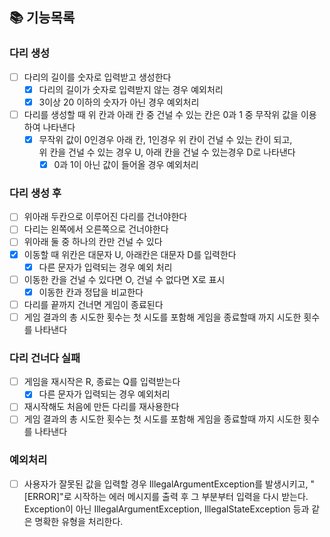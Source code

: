 ## 📚 기능목록

### 다리 생성
- [ ] 다리의 길이를 숫자로 입력받고 생성한다
  - [x] 다리의 길이가 숫자로 입력받지 않는 경우 예외처리
  - [x] 3이상 20 이하의 숫자가 아닌 경우 예외처리
- [ ] 다리를 생성할 때 위 칸과 아래 칸 중 건널 수 있는 칸은 0과 1 중 무작위 값을 이용하여 나타낸다
  - [x] 무작위 값이 0인경우 아래 칸, 1인경우 위 칸이 건널 수 있는 칸이 되고,
        <br> 위 칸을 건널 수 있는 경우 U, 아래 칸을 건널 수 있는경우 D로 나타낸다
    - [x] 0과 1이 아닌 값이 들어올 경우 예외처리

### 다리 생성 후
- [ ] 위아래 두칸으로 이루어진 다리를 건너야한다
- [ ] 다리는 왼쪽에서 오른쪽으로 건너야한다
- [ ] 위아래 둘 중 하나의 칸만 건널 수 있다
- [x] 이동할 때 위칸은 대문자 U, 아래칸은 대문자 D를 입력한다
  - [x] 다른 문자가 입력되는 경우 예외 처리
- [ ] 이동한 칸을 건널 수 있다면 O, 건널 수 없다면 X로 표시
  - [x] 이동한 칸과 정답을 비교한다
- [ ] 다리를 끝까지 건너면 게임이 종료된다
- [ ] 게임 결과의 총 시도한 횟수는 첫 시도를 포함해 게임을 종료할때 까지 시도한 횟수를 나타낸다

### 다리 건너다 실패
- [ ] 게임을 재시작은 R, 종료는 Q를 입력받는다
  - [x] 다른 문자가 입력되는 경우 예외처리
- [ ] 재시작해도 처음에 만든 다리를 재사용한다
- [ ] 게임 결과의 총 시도한 횟수는 첫 시도를 포함해 게임을 종료할때 까지 시도한 횟수를 나타낸다

### 예외처리
- [ ] 사용자가 잘못된 값을 입력할 경우 IllegalArgumentException를 발생시키고, "[ERROR]"로 시작하는 에러 메시지를 출력 후 그 부분부터 입력을 다시 받는다.
  <br> Exception이 아닌 IllegalArgumentException, IllegalStateException 등과 같은 명확한 유형을 처리한다.


